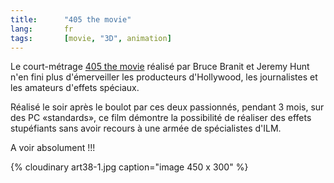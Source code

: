 ```yaml
---
title:      "405 the movie"
lang:       fr
tags:       [movie, "3D", animation]
---
```



Le court-métrage [405 the movie](http://www.405themovie.com/) réalisé par Bruce Branit et Jeremy Hunt n'en fini plus d'émerveiller les producteurs d'Hollywood, les journalistes et les amateurs d'effets spéciaux.

Réalisé le soir après le boulot par ces deux passionnés, pendant 3 mois, sur des PC «standards», ce film démontre la possibilité de réaliser des effets stupéfiants sans avoir recours à une armée de spécialistes d'ILM.

A voir absolument !!!

{% cloudinary art38-1.jpg caption="image 450 x 300" %}

